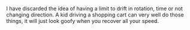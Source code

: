 I have discarded the idea of having a limit to drift in rotation, time or not changing direction. A kid driving a shopping cart can very well do those things, it will just look goofy when you recover all your speed.

